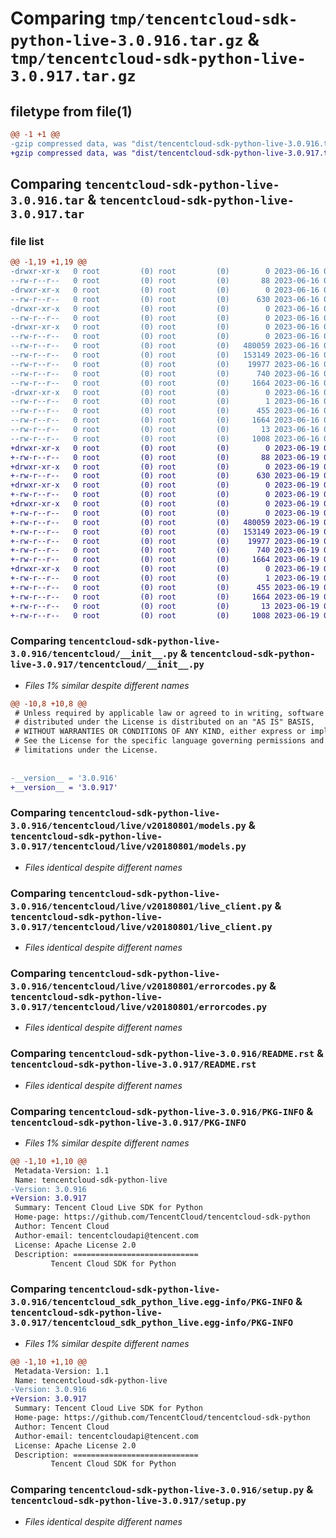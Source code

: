 # Comparing `tmp/tencentcloud-sdk-python-live-3.0.916.tar.gz` & `tmp/tencentcloud-sdk-python-live-3.0.917.tar.gz`

## filetype from file(1)

```diff
@@ -1 +1 @@
-gzip compressed data, was "dist/tencentcloud-sdk-python-live-3.0.916.tar", last modified: Fri Jun 16 00:36:50 2023, max compression
+gzip compressed data, was "dist/tencentcloud-sdk-python-live-3.0.917.tar", last modified: Mon Jun 19 00:28:35 2023, max compression
```

## Comparing `tencentcloud-sdk-python-live-3.0.916.tar` & `tencentcloud-sdk-python-live-3.0.917.tar`

### file list

```diff
@@ -1,19 +1,19 @@
-drwxr-xr-x   0 root         (0) root         (0)        0 2023-06-16 00:36:50.000000 tencentcloud-sdk-python-live-3.0.916/
--rw-r--r--   0 root         (0) root         (0)       88 2023-06-16 00:36:50.000000 tencentcloud-sdk-python-live-3.0.916/setup.cfg
-drwxr-xr-x   0 root         (0) root         (0)        0 2023-06-16 00:36:50.000000 tencentcloud-sdk-python-live-3.0.916/tencentcloud/
--rw-r--r--   0 root         (0) root         (0)      630 2023-06-16 00:36:50.000000 tencentcloud-sdk-python-live-3.0.916/tencentcloud/__init__.py
-drwxr-xr-x   0 root         (0) root         (0)        0 2023-06-16 00:36:50.000000 tencentcloud-sdk-python-live-3.0.916/tencentcloud/live/
--rw-r--r--   0 root         (0) root         (0)        0 2023-06-16 00:36:50.000000 tencentcloud-sdk-python-live-3.0.916/tencentcloud/live/__init__.py
-drwxr-xr-x   0 root         (0) root         (0)        0 2023-06-16 00:36:50.000000 tencentcloud-sdk-python-live-3.0.916/tencentcloud/live/v20180801/
--rw-r--r--   0 root         (0) root         (0)        0 2023-06-16 00:36:50.000000 tencentcloud-sdk-python-live-3.0.916/tencentcloud/live/v20180801/__init__.py
--rw-r--r--   0 root         (0) root         (0)   480059 2023-06-16 00:36:50.000000 tencentcloud-sdk-python-live-3.0.916/tencentcloud/live/v20180801/models.py
--rw-r--r--   0 root         (0) root         (0)   153149 2023-06-16 00:36:50.000000 tencentcloud-sdk-python-live-3.0.916/tencentcloud/live/v20180801/live_client.py
--rw-r--r--   0 root         (0) root         (0)    19977 2023-06-16 00:36:50.000000 tencentcloud-sdk-python-live-3.0.916/tencentcloud/live/v20180801/errorcodes.py
--rw-r--r--   0 root         (0) root         (0)      740 2023-06-16 00:36:50.000000 tencentcloud-sdk-python-live-3.0.916/README.rst
--rw-r--r--   0 root         (0) root         (0)     1664 2023-06-16 00:36:50.000000 tencentcloud-sdk-python-live-3.0.916/PKG-INFO
-drwxr-xr-x   0 root         (0) root         (0)        0 2023-06-16 00:36:50.000000 tencentcloud-sdk-python-live-3.0.916/tencentcloud_sdk_python_live.egg-info/
--rw-r--r--   0 root         (0) root         (0)        1 2023-06-16 00:36:50.000000 tencentcloud-sdk-python-live-3.0.916/tencentcloud_sdk_python_live.egg-info/dependency_links.txt
--rw-r--r--   0 root         (0) root         (0)      455 2023-06-16 00:36:50.000000 tencentcloud-sdk-python-live-3.0.916/tencentcloud_sdk_python_live.egg-info/SOURCES.txt
--rw-r--r--   0 root         (0) root         (0)     1664 2023-06-16 00:36:50.000000 tencentcloud-sdk-python-live-3.0.916/tencentcloud_sdk_python_live.egg-info/PKG-INFO
--rw-r--r--   0 root         (0) root         (0)       13 2023-06-16 00:36:50.000000 tencentcloud-sdk-python-live-3.0.916/tencentcloud_sdk_python_live.egg-info/top_level.txt
--rw-r--r--   0 root         (0) root         (0)     1008 2023-06-16 00:36:50.000000 tencentcloud-sdk-python-live-3.0.916/setup.py
+drwxr-xr-x   0 root         (0) root         (0)        0 2023-06-19 00:28:35.000000 tencentcloud-sdk-python-live-3.0.917/
+-rw-r--r--   0 root         (0) root         (0)       88 2023-06-19 00:28:35.000000 tencentcloud-sdk-python-live-3.0.917/setup.cfg
+drwxr-xr-x   0 root         (0) root         (0)        0 2023-06-19 00:28:35.000000 tencentcloud-sdk-python-live-3.0.917/tencentcloud/
+-rw-r--r--   0 root         (0) root         (0)      630 2023-06-19 00:28:34.000000 tencentcloud-sdk-python-live-3.0.917/tencentcloud/__init__.py
+drwxr-xr-x   0 root         (0) root         (0)        0 2023-06-19 00:28:35.000000 tencentcloud-sdk-python-live-3.0.917/tencentcloud/live/
+-rw-r--r--   0 root         (0) root         (0)        0 2023-06-19 00:28:34.000000 tencentcloud-sdk-python-live-3.0.917/tencentcloud/live/__init__.py
+drwxr-xr-x   0 root         (0) root         (0)        0 2023-06-19 00:28:35.000000 tencentcloud-sdk-python-live-3.0.917/tencentcloud/live/v20180801/
+-rw-r--r--   0 root         (0) root         (0)        0 2023-06-19 00:28:34.000000 tencentcloud-sdk-python-live-3.0.917/tencentcloud/live/v20180801/__init__.py
+-rw-r--r--   0 root         (0) root         (0)   480059 2023-06-19 00:28:34.000000 tencentcloud-sdk-python-live-3.0.917/tencentcloud/live/v20180801/models.py
+-rw-r--r--   0 root         (0) root         (0)   153149 2023-06-19 00:28:34.000000 tencentcloud-sdk-python-live-3.0.917/tencentcloud/live/v20180801/live_client.py
+-rw-r--r--   0 root         (0) root         (0)    19977 2023-06-19 00:28:34.000000 tencentcloud-sdk-python-live-3.0.917/tencentcloud/live/v20180801/errorcodes.py
+-rw-r--r--   0 root         (0) root         (0)      740 2023-06-19 00:28:34.000000 tencentcloud-sdk-python-live-3.0.917/README.rst
+-rw-r--r--   0 root         (0) root         (0)     1664 2023-06-19 00:28:35.000000 tencentcloud-sdk-python-live-3.0.917/PKG-INFO
+drwxr-xr-x   0 root         (0) root         (0)        0 2023-06-19 00:28:35.000000 tencentcloud-sdk-python-live-3.0.917/tencentcloud_sdk_python_live.egg-info/
+-rw-r--r--   0 root         (0) root         (0)        1 2023-06-19 00:28:35.000000 tencentcloud-sdk-python-live-3.0.917/tencentcloud_sdk_python_live.egg-info/dependency_links.txt
+-rw-r--r--   0 root         (0) root         (0)      455 2023-06-19 00:28:35.000000 tencentcloud-sdk-python-live-3.0.917/tencentcloud_sdk_python_live.egg-info/SOURCES.txt
+-rw-r--r--   0 root         (0) root         (0)     1664 2023-06-19 00:28:35.000000 tencentcloud-sdk-python-live-3.0.917/tencentcloud_sdk_python_live.egg-info/PKG-INFO
+-rw-r--r--   0 root         (0) root         (0)       13 2023-06-19 00:28:35.000000 tencentcloud-sdk-python-live-3.0.917/tencentcloud_sdk_python_live.egg-info/top_level.txt
+-rw-r--r--   0 root         (0) root         (0)     1008 2023-06-19 00:28:34.000000 tencentcloud-sdk-python-live-3.0.917/setup.py
```

### Comparing `tencentcloud-sdk-python-live-3.0.916/tencentcloud/__init__.py` & `tencentcloud-sdk-python-live-3.0.917/tencentcloud/__init__.py`

 * *Files 1% similar despite different names*

```diff
@@ -10,8 +10,8 @@
 # Unless required by applicable law or agreed to in writing, software
 # distributed under the License is distributed on an "AS IS" BASIS,
 # WITHOUT WARRANTIES OR CONDITIONS OF ANY KIND, either express or implied.
 # See the License for the specific language governing permissions and
 # limitations under the License.
 
 
-__version__ = '3.0.916'
+__version__ = '3.0.917'
```

### Comparing `tencentcloud-sdk-python-live-3.0.916/tencentcloud/live/v20180801/models.py` & `tencentcloud-sdk-python-live-3.0.917/tencentcloud/live/v20180801/models.py`

 * *Files identical despite different names*

### Comparing `tencentcloud-sdk-python-live-3.0.916/tencentcloud/live/v20180801/live_client.py` & `tencentcloud-sdk-python-live-3.0.917/tencentcloud/live/v20180801/live_client.py`

 * *Files identical despite different names*

### Comparing `tencentcloud-sdk-python-live-3.0.916/tencentcloud/live/v20180801/errorcodes.py` & `tencentcloud-sdk-python-live-3.0.917/tencentcloud/live/v20180801/errorcodes.py`

 * *Files identical despite different names*

### Comparing `tencentcloud-sdk-python-live-3.0.916/README.rst` & `tencentcloud-sdk-python-live-3.0.917/README.rst`

 * *Files identical despite different names*

### Comparing `tencentcloud-sdk-python-live-3.0.916/PKG-INFO` & `tencentcloud-sdk-python-live-3.0.917/PKG-INFO`

 * *Files 1% similar despite different names*

```diff
@@ -1,10 +1,10 @@
 Metadata-Version: 1.1
 Name: tencentcloud-sdk-python-live
-Version: 3.0.916
+Version: 3.0.917
 Summary: Tencent Cloud Live SDK for Python
 Home-page: https://github.com/TencentCloud/tencentcloud-sdk-python
 Author: Tencent Cloud
 Author-email: tencentcloudapi@tencent.com
 License: Apache License 2.0
 Description: ============================
         Tencent Cloud SDK for Python
```

### Comparing `tencentcloud-sdk-python-live-3.0.916/tencentcloud_sdk_python_live.egg-info/PKG-INFO` & `tencentcloud-sdk-python-live-3.0.917/tencentcloud_sdk_python_live.egg-info/PKG-INFO`

 * *Files 1% similar despite different names*

```diff
@@ -1,10 +1,10 @@
 Metadata-Version: 1.1
 Name: tencentcloud-sdk-python-live
-Version: 3.0.916
+Version: 3.0.917
 Summary: Tencent Cloud Live SDK for Python
 Home-page: https://github.com/TencentCloud/tencentcloud-sdk-python
 Author: Tencent Cloud
 Author-email: tencentcloudapi@tencent.com
 License: Apache License 2.0
 Description: ============================
         Tencent Cloud SDK for Python
```

### Comparing `tencentcloud-sdk-python-live-3.0.916/setup.py` & `tencentcloud-sdk-python-live-3.0.917/setup.py`

 * *Files identical despite different names*

